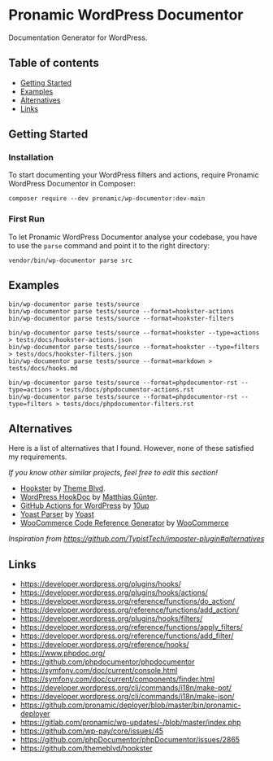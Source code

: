 # Pronamic WordPress Documentor

Documentation Generator for WordPress.

## Table of contents

- [Getting Started](#getting-started)
- [Examples](#examples)
- [Alternatives](#alternatives)
- [Links](#links)

## Getting Started

### Installation

To start documenting your WordPress filters and actions, require Pronamic WordPress Documentor in Composer:

```
composer require --dev pronamic/wp-documentor:dev-main
```

### First Run

To let Pronamic WordPress Documentor analyse your codebase, you have to use the `parse` command and point it to the right directory:

```
vendor/bin/wp-documentor parse src
```

## Examples

```
bin/wp-documentor parse tests/source
bin/wp-documentor parse tests/source --format=hookster-actions
bin/wp-documentor parse tests/source --format=hookster-filters
```

```
bin/wp-documentor parse tests/source --format=hookster --type=actions > tests/docs/hookster-actions.json
bin/wp-documentor parse tests/source --format=hookster --type=filters > tests/docs/hookster-filters.json
bin/wp-documentor parse tests/source --format=markdown > tests/docs/hooks.md
```

```
bin/wp-documentor parse tests/source --format=phpdocumentor-rst --type=actions > tests/docs/phpdocumentor-actions.rst
bin/wp-documentor parse tests/source --format=phpdocumentor-rst --type=filters > tests/docs/phpdocumentor-filters.rst
```

## Alternatives

Here is a list of alternatives that I found. However, none of these satisfied my requirements.

*If you know other similar projects, feel free to edit this section!*

- [Hookster](https://github.com/themeblvd/hookster) by [Theme Blvd](https://github.com/themeblvd).
- [WordPress HookDoc](https://github.com/matzeeable/wp-hookdoc) by [Matthias Günter](https://github.com/matzeeable).
- [GitHub Actions for WordPress](https://github.com/10up/actions-wordpress/blob/stable/hookdocs-workflow.md) by [10up](https://github.com/10up)
- [Yoast Parser](https://github.com/Yoast/code-documentation-extractor) by [Yoast](https://github.com/Yoast)
- [WooCommerce Code Reference Generator](https://github.com/woocommerce/code-reference) by [WooCommerce](https://github.com/woocommerce)

*Inspiration from https://github.com/TypistTech/imposter-plugin#alternatives*

## Links

- https://developer.wordpress.org/plugins/hooks/
- https://developer.wordpress.org/plugins/hooks/actions/
- https://developer.wordpress.org/reference/functions/do_action/
- https://developer.wordpress.org/reference/functions/add_action/
- https://developer.wordpress.org/plugins/hooks/filters/
- https://developer.wordpress.org/reference/functions/apply_filters/
- https://developer.wordpress.org/reference/functions/add_filter/
- https://developer.wordpress.org/reference/hooks/
- https://www.phpdoc.org/
- https://github.com/phpdocumentor/phpdocumentor
- https://symfony.com/doc/current/console.html
- https://symfony.com/doc/current/components/finder.html
- https://developer.wordpress.org/cli/commands/i18n/make-pot/
- https://developer.wordpress.org/cli/commands/i18n/make-json/
- https://github.com/pronamic/deployer/blob/master/bin/pronamic-deployer
- https://gitlab.com/pronamic/wp-updates/-/blob/master/index.php
- https://github.com/wp-pay/core/issues/45
- https://github.com/phpDocumentor/phpDocumentor/issues/2865
- https://github.com/themeblvd/hookster

